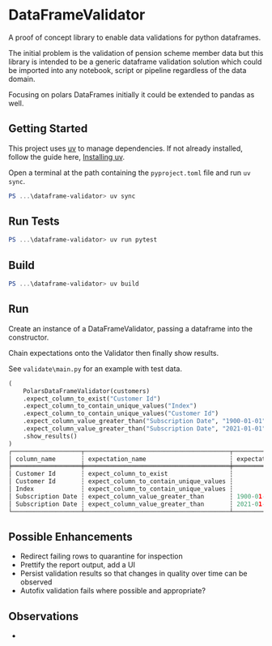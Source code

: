 # DataFrameValidator

A proof of concept library to enable data validations for python dataframes.

The initial problem is the validation of pension scheme member data but this library is intended to be a generic dataframe validation solution which could be imported into any notebook, script or pipeline regardless of the data domain.

Focusing on polars DataFrames initially it could be extended to pandas as well.

## Getting Started

This project uses [uv](https://docs.astral.sh/uv/) to manage dependencies. If not already installed, follow the guide here, [Installing uv](https://docs.astral.sh/uv/getting-started/installation/#installing-uv).

Open a terminal at the path containing the ```pyproject.toml``` file and run ```uv sync```.

```powershell
PS ...\dataframe-validator> uv sync

```

## Run Tests
```powershell
PS ...\dataframe-validator> uv run pytest
```

## Build
```powershell
PS ...\dataframe-validator> uv build
```

## Run

Create an instance of a DataFrameValidator, passing a dataframe into the constructor.

Chain expectations onto the Validator then finally show results.

See ```validate\main.py``` for an example with test data.

```python
(
    PolarsDataFrameValidator(customers)
    .expect_column_to_exist("Customer Id")
    .expect_column_to_contain_unique_values("Index")
    .expect_column_to_contain_unique_values("Customer Id")
    .expect_column_value_greater_than("Subscription Date", "1900-01-01")
    .expect_column_value_greater_than("Subscription Date", "2021-01-01", allow_nulls=True)
    .show_results()
)
┌───────────────────┬────────────────────────────────────────┬───────────────────────────────┬────────┬───────────┐
│ column_name       ┆ expectation_name                       ┆ expectation_args              ┆ result ┆ fail_rows │
╞═══════════════════╪════════════════════════════════════════╪═══════════════════════════════╪════════╪═══════════╡
│ Customer Id       ┆ expect_column_to_exist                 ┆                               ┆ true   ┆           │
│ Customer Id       ┆ expect_column_to_contain_unique_values ┆                               ┆ false  ┆ 2         │
│ Index             ┆ expect_column_to_contain_unique_values ┆                               ┆ false  ┆ 2         │
│ Subscription Date ┆ expect_column_value_greater_than       ┆ 1900-01-01, allow_nulls=False ┆ true   ┆ 0         │
│ Subscription Date ┆ expect_column_value_greater_than       ┆ 2021-01-01, allow_nulls=True  ┆ false  ┆ 427       │
└───────────────────┴────────────────────────────────────────┴───────────────────────────────┴────────┴───────────┘
```

## Possible Enhancements
- Redirect failing rows to quarantine for inspection
- Prettify the report output, add a UI
- Persist validation results so that changes in quality over time can be observed
- Autofix validation fails where possible and appropriate?

## Observations
- 
